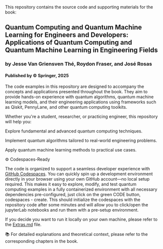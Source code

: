 This repository contains the source code and supporting materials for the book:

## Quantum Computing and Quantum Machine Learning for Engineers and Developers: Applications of Quantum Computing and Quantum Machine Learning in Engineering Fields
### by Jesse Van Griensven Thé, Roydon Fraser, and José Rosas
#### Published by © Springer, 2025

The code examples in this repository are designed to accompany the concepts and applications presented throughout the book. They aim to provide hands-on experience with quantum algorithms, quantum machine learning models, and their engineering applications using frameworks such as Qiskit, PennyLane, and other quantum computing toolkits.

Whether you're a student, researcher, or practicing engineer, this repository will help you:

Explore fundamental and advanced quantum computing techniques.

Implement quantum algorithms tailored to real-world engineering problems.

Apply quantum machine learning methods to practical use cases.

⚙️ Codespaces-Ready

The code is organized to support a seamless developer experience with [GitHub Codespaces](https://github.com/features/codespaces). You can quickly spin up a development environment directly in your browser using your own GitHub account—no local setup required. This makes it easy to explore, modify, and test quantum computing examples in a fully containerized environment with all necessary dependencies pre-configured, just click on the green CODE button, codespaces - create. This should initialize the codespaces with the repository code after some minutes and will allow you to click/open the jupyterLab notebooks and run them with a pre-setup environment.

If you decide you want to run it locally on your own machine, please refer to the [Extras.md](Extras.md) file.

📚 For detailed explanations and theoretical context, please refer to the corresponding chapters in the book.